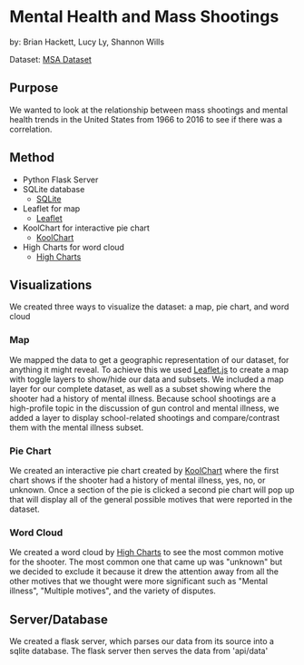 # Mental Health and Mass Shootings 
by: Brian Hackett, Lucy Ly, Shannon Wills

Dataset: [MSA Dataset](https://github.com/StanfordGeospatialCenter/MSA)

## Purpose
We wanted to look at the relationship between mass shootings and mental health trends in the United States from 1966 to 2016 to see if there was a correlation.

## Method
* Python Flask Server
* SQLite database
  - [SQLite](https://www.sqlite.org/index.html)
* Leaflet for map
  - [Leaflet](https://leafletjs.com)
* KoolChart for interactive pie chart
  - [KoolChart](https://www.koolchart.com)
* High Charts for word cloud
  - [High Charts](https://www.highcharts.com)

## Visualizations
We created three ways to visualize the dataset: a map, pie chart, and word cloud

### Map
We mapped the data to get a geographic representation of our dataset, for anything it might reveal. To achieve this we used [Leaflet.js](https://leafletjs.com) to create a map with toggle layers to show/hide our data and subsets. We included a map layer for our complete dataset, as well as a subset showing where the shooter had a history of mental illness. Because school shootings are a high-profile topic in the discussion of gun control and mental illness, we added a layer to display school-related shootings and compare/contrast them with the mental illness subset.

### Pie Chart
We created an interactive pie chart created by [KoolChart](https://www.koolchart.com) where the first chart shows if the shooter had a history of mental illness, yes, no, or unknown. Once a section of the pie is clicked a second pie chart will pop up that will display all of the general possible motives that were reported in the dataset.

### Word Cloud
We created a word cloud by [High Charts](https://www.highcharts.com) to see the most common motive for the shooter. The most common one that came up was "unknown" but we decided to exclude it because it drew the attention away from all the other motives that we thought were more significant such as "Mental illness", "Multiple motives", and the variety of disputes. 

## Server/Database
We created a flask server, which parses our data from its  source into a sqlite database. The flask server then serves the data from 'api/data'
